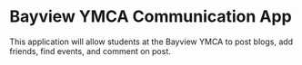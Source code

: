 # Bayview YMCA Communication App

This application will allow students at the Bayview YMCA to post blogs, add friends, find events, and comment on post.